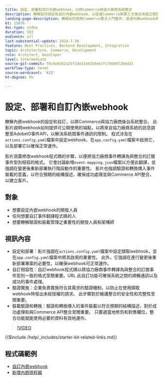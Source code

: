 ```yaml
---
title: 設定、部署和自訂內嵌webhook，以將Commerce與協力廠商系統整合
description: 瞭解如何設定和自訂內嵌webhook，以促進Commerce與第三方後台系統之間的通訊。
landing-page-description: 瞭解如何使用Commerce整合入門套件，透過內嵌webhook將Commerce與協力廠商後台系統整合。
kt: 15870
doc-type: video
duration: 593
audience: all
last-substantial-update: 2024-7-30
feature: Best Practices, Backend Development, Integration
topic: Architecture, Commerce, Development
role: Architect, Developer
level: Intermediate
source-git-commit: f0c6e9262a2bf2de3144255de1fc78d6972b6d33
workflow-type: tm+mt
source-wordcount: '413'
ht-degree: 0%

---
```


# 設定、部署和自訂內嵌webhook

瞭解內嵌webhook的設定和自訂，以將Commerce與協力廠商後台系統整合&#x200B;。 此影片說明webhook如何提供可公開使用的端點，以將來自協力廠商系統的訊息調整至AdobeIO事件API，以解決系統間事件通訊的限制。 程式涉及在`actions.config.yaml`檔案中設定webhook、在`app.config.yaml`檔案中啟用它，以及部署它以確保正常運作。

影片涵蓋修改webhook程式碼的步驟，以便將協力廠商事件轉譯為與整合的訂閱事件型別相容的格式。 它會討論新增`event-mapping.json`檔案以方便此翻譯，並強調在變更後重新部署執行階段動作的重要性&#x200B;。 影片也強調驗證和轉換傳入事件裝載的意義，以符合預期的結構描述，確保成功處理並與Commerce API整合，以建立客戶。

## 對象

* 想要設定內嵌webhook的開發人員
* 任何想要自訂事件翻譯程式碼的人
* 想要瞭解驗證和裝載管理之重要性的開發人員和架構師

## 視訊內容

* 設定和部署：影片強調在`actions.config.yaml`檔案中設定擷取webhook，並在`app.config.yaml`檔案中將其啟用的重要性。 此外，它強調在進行變更後重新部署專案的必要性，以確保webhook可正常運作。
* 自訂相容性：自訂webhook程式碼以將協力廠商事件轉譯為與整合的訂閱事件型別一致的格式至關重要。&#x200B;URL 此自訂功能可確保系統之間的順暢通訊以及成功的事件處理。
* 驗證實施：企業負責實施符合其需求的驗證機制，以防止在使用擷取webhook時發出未經授權的請求。 此步驟對於維護整合的安全性和完整性至關重要。
* 裝載驗證和轉換：驗證和轉換傳入的事件裝載以符合預期的結構描述，對於成功處理和與Commerce API整合至關重要&#x200B;。 只要適當地修剪和對應欄位，整合功能就能使用必要的資料有效地運作。

>[!VIDEO](https://video.tv.adobe.com/v/3431694?learn=on)

{{$include /help/_includes/starter-kit-related-links.md}}

## 程式碼範例

* [自訂內嵌webhook](https://github.com/adobe/adobe-commerce-samples/tree/main/starter-kit/customize-ingestion-webhook)
* [新增內嵌排程器](https://github.com/adobe/adobe-commerce-samples/tree/main/starter-kit/add-ingestion-scheduler)
